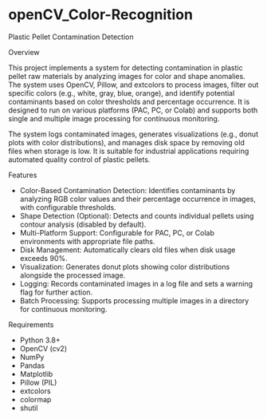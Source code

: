 # openCV_Color-Recognition

Plastic Pellet Contamination Detection

Overview

This project implements a system for detecting contamination in plastic pellet raw materials by analyzing images for color and shape anomalies. The system uses OpenCV, Pillow, and extcolors to process images, filter out specific colors (e.g., white, gray, blue, orange), and identify potential contaminants based on color thresholds and percentage occurrence. It is designed to run on various platforms (PAC, PC, or Colab) and supports both single and multiple image processing for continuous monitoring.

The system logs contaminated images, generates visualizations (e.g., donut plots with color distributions), and manages disk space by removing old files when storage is low. It is suitable for industrial applications requiring automated quality control of plastic pellets.

Features
* Color-Based Contamination Detection: Identifies contaminants by analyzing RGB color values and their percentage occurrence in images, with configurable thresholds.
* Shape Detection (Optional): Detects and counts individual pellets using contour analysis (disabled by default).
* Multi-Platform Support: Configurable for PAC, PC, or Colab environments with appropriate file paths.
* Disk Management: Automatically clears old files when disk usage exceeds 90%.
* Visualization: Generates donut plots showing color distributions alongside the processed image.
* Logging: Records contaminated images in a log file and sets a warning flag for further action.
* Batch Processing: Supports processing multiple images in a directory for continuous monitoring.

Requirements
* Python 3.8+
* OpenCV (cv2)
* NumPy
* Pandas
* Matplotlib
* Pillow (PIL)
* extcolors
* colormap
* shutil
